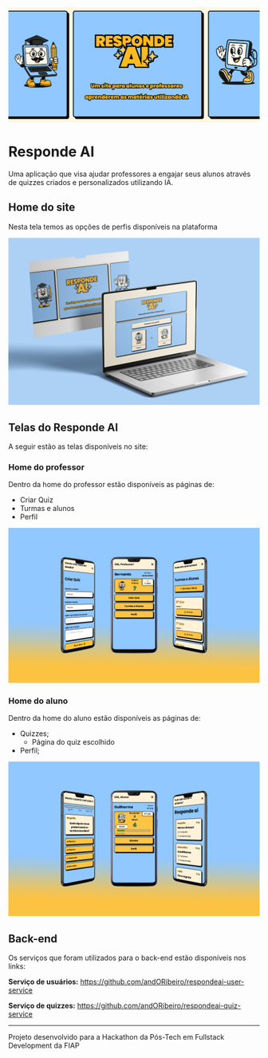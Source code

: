 ![alt text](Capa.png)

# Responde AI

Uma aplicação que visa ajudar professores a engajar seus alunos através de quizzes criados e personalizados utilizando IA.

## Home do site

Nesta tela temos as opções de perfis disponíveis na plataforma

![alt text](Home-Responde-AI.png)

## Telas do Responde AI

A seguir estão as telas disponíveis no site:

### Home do professor
Dentro da home do professor estão disponíveis as páginas de:

- Criar Quiz
- Turmas e alunos 
- Perfil

![alt text](<Telas do professor.png>)


### Home do aluno

Dentro da home do aluno estão disponíveis as páginas de:

- Quizzes;
  - Página do quiz escolhido
- Perfil;

![alt text](<Telas do aluno.png>)


## Back-end

Os serviços que foram utilizados para o back-end estão disponíveis nos links:

**Serviço de usuários:** https://github.com/andORibeiro/respondeai-user-service

**Serviço de quizzes:** https://github.com/andORibeiro/respondeai-quiz-service

------

Projeto desenvolvido para a Hackathon da Pós-Tech em Fullstack Development da FIAP
